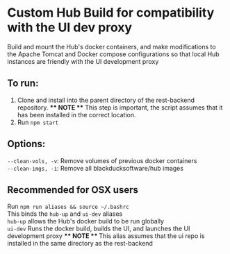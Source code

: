 # Custom Hub Build for compatibility with the UI dev proxy
Build and mount the Hub's docker containers, and make modifications to the Apache Tomcat and Docker compose configurations so that local Hub instances are friendly with the UI development proxy

## To run:
1. Clone and install into the parent directory of the rest-backend repository. <b>** NOTE **</b> This step is important, the script assumes that it has been installed in the correct location.
2. Run ```npm start```

## Options:
```--clean-vols, -v```: Remove volumes of previous docker containers
<br>```--clean-imgs, -i```: Remove all blackducksoftware/hub images

## Recommended for OSX users
Run ```npm run aliases && source ~/.bashrc```
<br> This binds the `hub-up` and `ui-dev` aliases
<br> `hub-up` allows the Hub's docker build to be run globally
<br> `ui-dev` Runs the docker build, builds the UI, and launches the UI development proxy <b> ** NOTE ** </b> This alias assumes that the ui repo is installed in the same directory as the rest-backend
